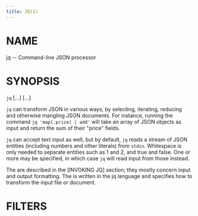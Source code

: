 ```yaml
---
title: JQ(1)
---
```


# NAME

jq -- Command-line JSON processor

# SYNOPSIS

`jq` [<options>...] <filter> [<files>...]

`jq` can transform JSON in various ways, by selecting, iterating,
reducing and otherwise mangling JSON documents. For instance,
running the command `jq 'map(.price) | add'` will take an array of
JSON objects as input and return the sum of their "price" fields.

`jq` can accept text input as well, but by default, `jq` reads a
stream of JSON entities (including numbers and other literals) from
`stdin`. Whitespace is only needed to separate entities such as 1
and 2, and true and false.  One or more <files> may be specified, in
which case `jq` will read input from those instead.

The <options> are described in the [INVOKING JQ] section; they
mostly concern input and output formatting. The <filter> is written
in the jq language and specifies how to transform the input
file or document.

# FILTERS


